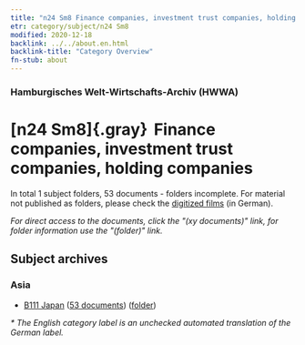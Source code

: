 ```yaml
---
title: "n24 Sm8 Finance companies, investment trust companies, holding companies"
etr: category/subject/n24 Sm8
modified: 2020-12-18
backlink: ../../about.en.html
backlink-title: "Category Overview"
fn-stub: about
---
```


### Hamburgisches Welt-Wirtschafts-Archiv (HWWA)
# [n24 Sm8]{.gray}&#8201; Finance companies, investment trust companies, holding companies&#160; 





In total 1 subject folders, 53 documents - folders incomplete.
For material not published as folders, please check the [digitized films](/film/h1_sh) (in German).

_For direct access to the documents, click the "(xy documents)" link, for folder information use the "(folder)" link._

## Subject archives



### Asia

- [B111 Japan](../../../geo/about.en.html#B111) (<a href="https://dfg-viewer.de/show/?tx_dlf[id]=https://pm20.zbw.eu/mets/sh/1412xx/141272/1453xx/145367/public.mets.en.xml" target="_blank">53 documents</a>) ([folder](http://purl.org/pressemappe20/folder/sh/141272,145367))


_* The English category label is an unchecked automated translation of the German label._

